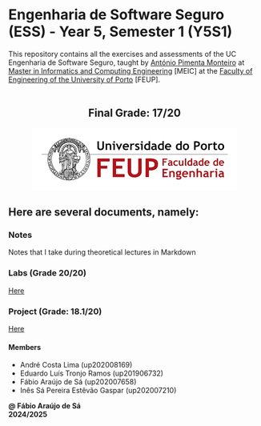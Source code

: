 # Engenharia de Software Seguro (ESS) - Year 5, Semester 1 (Y5S1)

This repository contains all the exercises and assessments of the UC Engenharia de Software Seguro, taught by [António Pimenta Monteiro](https://sigarra.up.pt/feup/pt/func_geral.formview?p_codigo=209582) at [Master in Informatics and Computing Engineering](https://sigarra.up.pt/feup/pt/cur_geral.cur_view?pv_curso_id=22862) [MEIC] at the [Faculty of Engineering of the University of Porto](https://sigarra.up.pt/feup/pt/web_page.Inicial) [FEUP]. <br> <br>

<h2 align = "center" >Final Grade: 17/20</h2>
<p align = "center" >
  <img 
       title = "FEUP logo"
       src = "Images//FEUP_Logo.png" 
       alt = "FEUP Logo"  
       />
</p>

## Here are several documents, namely:

### Notes

Notes that I take during theoretical lectures in Markdown <br>

### Labs (Grade 20/20)

[Here](./Labs/)

### Project (Grade: 18.1/20)

[Here](./Project/)

#### Members

- André Costa Lima (up202008169)
- Eduardo Luís Tronjo Ramos (up201906732)
- Fábio Araújo de Sá (up202007658)
- Inês Sá Pereira Estêvão Gaspar (up202007210)

**@ Fábio Araújo de Sá** <br>
**2024/2025**
